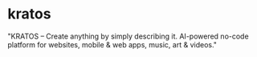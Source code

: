 # kratos
"KRATOS – Create anything by simply describing it. AI-powered no-code platform for websites, mobile &amp; web apps, music, art &amp; videos."
